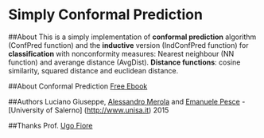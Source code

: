 Simply Conformal Prediction
===========================

##About
This is a simply implementation of **conformal prediction** algorithm (ConfPred function) and the **inductive** version (IndConfPred function) for **classification** with nonconformity measures: Nearest neighbour (NN function) and averange distance (AvgDist).
**Distance functions**: cosine similarity, squared distance and euclidean distance.

##About Conformal Prediction
[Free Ebook](http://www.ntu.edu.sg/home/SSHo/Book-Page.htm)

##Authors
Luciano Giuseppe, [Alessandro Merola](https://github.com/darksandro) and [Emanuele Pesce](https://github.com/emanuelepesce) - [University of Salerno] (http://www.unisa.it) 2015

##Thanks
Prof. [Ugo Fiore](http://wpage.unina.it/ufiore/)
